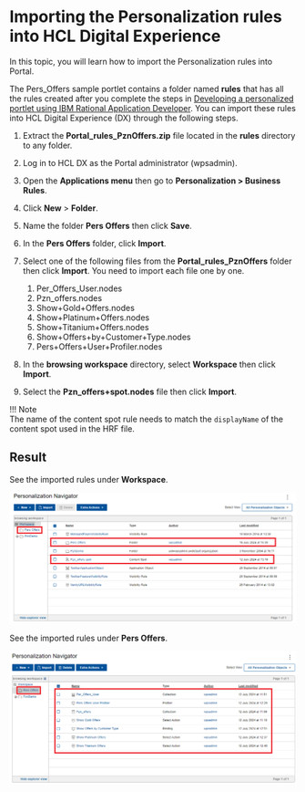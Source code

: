 # Importing the Personalization rules into HCL Digital Experience  

In this topic, you will learn how to import the Personalization rules into Portal.

The Pers_Offers sample portlet contains a folder named **rules** that has all the rules created after you complete the steps in [Developing a personalized portlet using IBM Rational Application Developer](../RAD/index.md). You can import these rules into HCL Digital Experience (DX) through the following steps.

1. Extract the **Portal_rules_PznOffers.zip** file located in the **rules** directory to any folder.  
2. Log in to HCL DX as the Portal administrator (wpsadmin).
3. Open the **Applications menu** then go to **Personalization > Business Rules**.
4. Click **New** > **Folder**.  
5. Name the folder **Pers Offers** then click **Save**.
6. In the **Pers Offers** folder, click **Import**.
7. Select one of the following files from the **Portal_rules_PznOffers** folder then click **Import**. You need to import each file one by one.

    1. Per_Offers_User.nodes
    2. Pzn_offers.nodes
    3. Show+Gold+Offers.nodes
    4. Show+Platinum+Offers.nodes
    5. Show+Titanium+Offers.nodes
    6. Show+Offers+by+Customer+Type.nodes
    7. Pers+Offers+User+Profiler.nodes

8. In the **browsing workspace** directory, select **Workspace** then click **Import**.

9. Select the **Pzn_offers+spot.nodes** file then click **Import**.

!!! Note  
       The name of the content spot rule needs to match the `displayName` of the content spot used in the HRF file.  

## Result

See the imported rules under **Workspace**.

![Workspace Rules](./images/pers_offers_import_rules1.png)

See the imported rules under **Pers Offers**.

![Pers Offers folder rules](./images/pers_offers_import_rules2.png)  
